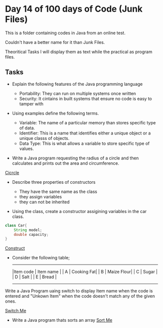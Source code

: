 # Day 14 of 100 days of Code (Junk Files)

This is a folder containing codes in Java from an online test. 

Couldn't have a better name for it than Junk Files. 

Theoritical Tasks I will display them as text while the practical as program files.

## Tasks 

- Explain the following features of the Java programming language
   - Portability: They can run on multiple systems once written
   - Security: It cintains in built systems that ensure no code is easy to tamper with 

- Using examples define the following terms. 
    - Variable: The name of a particular memory than stores specific type of data.
    - Identifier: This is a name that identifies either a unique object or a unique classs of objects.
    - Data Type: This is what allows a variable to store specific type of values.

- Write a Java program requesting the radius of a circle and then calculates and prints out the area and circumference.

[Cicrcle](./Circle.java)

- Describe three properties of constructors
    - They have the same name as the class 
    - they assign variables 
    - they can not be inherited

- Using the class, create a constructor assigining variables in the car class.
```Java
class Car{
    String model;
    double capacity;
}
```
[Construct](./Construct.java)

- Consider the following table;
     ________________________
    |Item code | Item name  | 
    |    A     | Cooking Fat| 
    |    B     | Maize Flour| 
    |    C     | Sugar      | 
    |    D     | Salt       | 
    |    E     | Bread      | 
    _________________________
 Write a Java Program uaing switch to display Item name when the code is entered and "Unkown Item" when the code doesn't match any of the given ones. 

 [Switch Me](./SwitchMe.java)

- Write a Java program thats sorts an array
 	[Sort Me](./SortMe.java)


